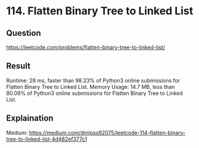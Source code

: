# 114. Flatten Binary Tree to Linked List
## Question
https://leetcode.com/problems/flatten-binary-tree-to-linked-list/
## Result
Runtime: 28 ms, faster than 98.23% of Python3 online submissions for Flatten Binary Tree to Linked List.
Memory Usage: 14.7 MB, less than 80.09% of Python3 online submissions for Flatten Binary Tree to Linked List.


## Explaination
Medium: https://medium.com/@nlpss92075/leetcode-114-flatten-binary-tree-to-linked-list-4d482ef377c1
